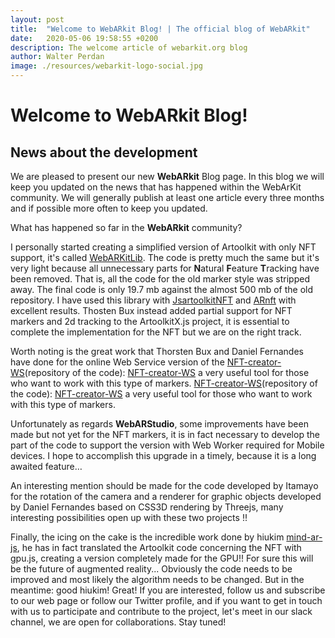 ```yaml
---
layout: post
title:  "Welcome to WebARkit Blog! | The official blog of WebARkit"
date:   2020-05-06 19:58:55 +0200
description: The welcome article of webarkit.org blog
author: Walter Perdan
image: ./resources/webarkit-logo-social.jpg
---
```

# Welcome to WebARkit Blog!
## News about the development

We are pleased to present our new **WebARkit** Blog page. In this blog we will keep you updated on the news that has happened within the WebArKit community. We will generally publish at least one article every three months and if possible more often to keep you updated.

What has happened so far in the **WebARkit** community?

I personally started creating a simplified version of Artoolkit with only NFT support, it's called [WebARKitLib](https://github.com/webarkit/WebARKitLib). The code is pretty much the same but it's very light because all unnecessary parts for **N**atural **F**eature **T**racking have been removed. That is, all the code for the old marker style was stripped away. The final code is only 19.7 mb against the almost 500 mb of the old repository. I have used this library with [JsartoolkitNFT](https://github.com/webarkit/jsartoolkitNFT) and [ARnft](https://github.com/webarkit/ARnft) with excellent results.
Thosten Bux instead added partial support for NFT markers and 2d tracking to the ArtoolkitX.js project, it is essential to complete the implementation for the NFT but we are on the right track.

Worth noting is the great work that Thorsten Bux and Daniel Fernandes have done for the online Web Service version of the [NFT-creator-WS](https://github.com/webarkit/NFT-Creator-WS)(repository of the code): [NFT-creator-WS](http://nftcreator.tripod-digital.co.nz/) a very useful tool for those who want to work with this type of markers.
[NFT-creator-WS](https://github.com/webarkit/NFT-Creator-WS)(repository of the code): [NFT-creator-WS](http://nftcreator.tripod-digital.co.nz/)  a very useful tool for those who want to work with this type of markers.

Unfortunately as regards **WebARStudio**, some improvements have been made but not yet for the NFT markers, it is in fact necessary to develop the part of the code to support the version with Web Worker required for Mobile devices. I hope to accomplish this upgrade in a timely, because it is a long awaited feature…

An interesting mention should be made for the code developed by Itamayo for the rotation of the camera and a renderer for graphic objects developed by Daniel Fernandes based on CSS3D rendering by Threejs, many interesting possibilities open up with these two projects !!

Finally, the icing on the cake is the incredible work done by hiukim [mind-ar-js](https://github.com/webarkit/mind-ar-js), he has in fact translated the Artoolkit code concerning the NFT with gpu.js, creating a version completely made for the GPU!! For sure this will be the future of augmented reality... Obviously the code needs to be improved and most likely the algorithm needs to be changed. But in the meantime: good hiukim! Great!
If you are interested, follow us and subscribe to our web page or follow our Twitter profile, and if you want to get in touch with us to participate and contribute to the project, let's meet in our slack channel, we are open for collaborations.
Stay tuned!
